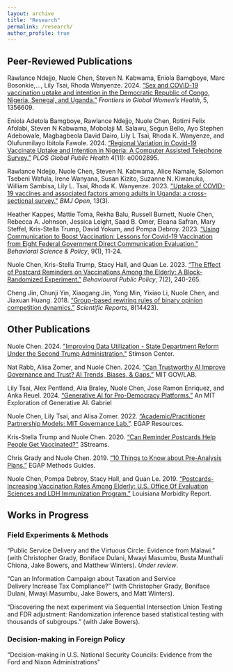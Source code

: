 ```yaml
---
layout: archive
title: "Research"
permalink: /research/
author_profile: true
---
```


## Peer-Reviewed Publications

Rawlance Ndejjo, Nuole Chen, Steven N. Kabwama, Eniola Bamgboye, Marc Bosonkie,..., Lily Tsai, Rhoda Wanyenze. 2024. [“Sex and COVID-19 vaccination uptake and intention in the Democratic Republic of Congo, Nigeria, Senegal, and Uganda.”](https://www.frontiersin.org/journals/global-womens-health/articles/10.3389/fgwh.2024.1356609/full) _Frontiers in Global Women’s Health_, 5, 1356609.

Eniola Adetola Bamgboye, Rawlance Ndejjo, Nuole Chen, Rotimi Felix Afolabi, Steven N Kabwama, Mobolaji M. Salawu, Segun Bello, Ayo Stephen Adebowale, Magbagbeola David Dairo, Lily L Tsai, Rhoda K. Wanyenze, and Olufunmilayo Ibitola Fawole. 2024. [“Regional Variation in Covid-19 Vaccinate Uptake and Intention in Nigeria: A Computer Assisted
Telephone Survey.”](https://journals.plos.org/globalpublichealth/article?id=10.1371/journal.pgph.0002895) _PLOS Global Public Health_ 4(11): e0002895.

Rawlance Ndejjo, Nuole Chen, Steven N. Kabwama, Alice Namale, Solomon Tsebeni Wafula, Irene Wanyana, Susan Kizito, Suzanne N. Kiwanuka, William Sambisa, Lily L. Tsai, Rhoda K. Wanyenze. 2023. ["Uptake of COVID-19 vaccines and associated factors among adults in Uganda: a cross-sectional survey."](https://bmjopen.bmj.com/content/13/3/e067377.abstract) _BMJ Open_, 13(3).

Heather Kappes, Mattie Toma, Rekha Balu, Russell Burnett, Nuole Chen, Rebecca A. Johnson, Jessica Leight, Saad B. Omer, Eleana Safran, Mary Steffel, Kris-Stella Trump, David Yokum, and Pompa Debroy. 2023. [“Using Communication to Boost Vaccination: Lessons for Covid-19 Vaccination from Eight Federal Government Direct Communication Evaluation.”](https://journals.sagepub.com/doi/full/10.1177/23794607231192690) _Behavioral Science & Policy_, 9(1), 11-24.

Nuole Chen, Kris-Stella Trump, Stacy Hall, and Quan Le. 2023. [“The Effect of Postcard Reminders on Vaccinations Among the Elderly: A Block-Randomized Experiment.”](https://www.cambridge.org/core/services/aop-cambridge-core/content/view/50007EBDEB8ED4D299EFE37C4F73FCB2/S2398063X20000342a.pdf/the-effect-of-postcard-reminders-on-vaccinations-among-the-elderly-a-block-randomized-experiment.pdf) _Behavioural Public Policy_, 7(2), 240-265.

Cheng Jin, Chunji Yin, Xiaogang Jin, Yong Min, Yixiao Li, Nuole Chen, and Jiaxuan Huang. 2018. [“Group-based rewiring rules of binary opinion competition dynamics.”](https://www.nature.com/articles/s41598-018-32678-7) _Scientific Reports_, 8(14423).

## Other Publications
Nuole Chen. 2024. ["Improving Data Utilization - State Department Reform Under the Second Trump Administration."](https://www.stimson.org/2025/state-department-reform-under-the-second-trump-administration/) Stimson Center.

Nat Rabb, Alisa Zomer, and Nuole Chen. 2024. [“Can Trustworthy AI Improve Governance and Trust? AI Trends, Biases, & Gaps.”](https://mitgovlab.org/news/can-trustworthy-ai-improve-governance-and-trust-ai-trends-biases-and-gaps/) MIT GOV/LAB. 

Lily Tsai, Alex Pentland, Alia Braley, Nuole Chen, Jose Ramon Enriquez, and Anka Reuel. 2024. [“Generative AI for Pro-Democracy Platforms.”](https://mit-genai.pubpub.org/pub/mn45hexw/release/1) An MIT Exploration of Generative AI.
Gabriel

Nuole Chen, Lily Tsai, and Alisa Zomer. 2022. [“Academic/Practitioner Partnership Models: MIT Governance Lab.”](https://egap.org/resource/sd-partnership-models-mit-gov-lab/2022). EGAP Resources.

Kris-Stella Trump and Nuole Chen. 2020. [“Can Reminder Postcards Help People Get Vaccinated?”](https://medium.com/3streams/can-reminder-postcards-help-people-get-vaccinated-dea31781ad85) 3Streams.

Chris Grady and Nuole Chen. 2019. [“10 Things to Know about Pre-Analysis Plans.”](https://egap.org/resource/10-things-to-know-about-pre-analysis-plans/) EGAP Methods Guides.

Nuole Chen, Pompa Debroy, Stacy Hall, and Quan Le. 2019. [“Postcards-Increasing Vaccination Rates Among Elderly: U.S. Office Of Evaluation Sciences and LDH Immunization Program.”](http://ldh.la.gov/assets/oph/Center-PHCH/Center-CH/infectious-epi/LMR/2011-2020/2019/marapr19.pdf) Louisiana Morbidity Report.

## Works in Progress

### Field Experiments & Methods
“Public Service Delivery and the Virtuous Circle: Evidence from Malawi.” (with Christopher Grady, Boniface Dulani, Mwayi Masumbu, Busta Munthali Chiona, Jake Bowers, and Matthew Winters). _Under review_.

“Can an Information Campaign about Taxation and Service Delivery Increase Tax Compliance?” (with Christopher Grady, Boniface Dulani, Mwayi Masumbu, Jake Bowers, and Matt Winters).

“Discovering the next experiment via Sequential Intersection Union Testing and FDR adjustment: Randomization inference based statistical testing with thousands of subgroups.” (with Jake Bowers).

### Decision-making in Foreign Policy
“Decision-making in U.S. National Security Councils: Evidence from the Ford and Nixon Administrations"
